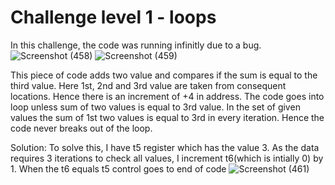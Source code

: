 # Challenge level 1 - loops 
In this challenge, the code was running infinitly due to a bug. 
![Screenshot (458)](https://github.com/vyomasystems-lab/riscv-ctb-challenge-Pavanpm199/assets/84024750/4ac10592-04b6-43df-afbf-658daa6f9420)
![Screenshot (459)](https://github.com/vyomasystems-lab/riscv-ctb-challenge-Pavanpm199/assets/84024750/b8d348a4-6999-417c-9c6f-92d17c5c63e0)

This piece of code adds two value and compares if the sum is equal to the third value. Here 1st, 2nd and 3rd value are taken from consequent locations. 
Hence there is an increment of +4 in address. The code goes into loop unless sum of two values is equal to 3rd value. In the set of given values 
the sum of 1st two values is equal to 3rd in every iteration. Hence the code never breaks out of the loop.

Solution:
To solve this, I have t5 register which has the value 3. As the data requires 3 iterations to check all values, I increment t6(which is intially 0) by 1. 
When the t6 equals t5 control goes to end of code
![Screenshot (461)](https://github.com/vyomasystems-lab/riscv-ctb-challenge-Pavanpm199/assets/84024750/95c888bc-90ae-4bd9-ac4e-9058f5a20a65)

